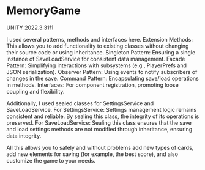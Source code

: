 # MemoryGame

UNITY 2022.3.31f1

I used several patterns, methods and interfaces here.
Extension Methods: This allows you to add functionality to existing classes without changing their source code or using inheritance.
Singleton Pattern: Ensuring a single instance of SaveLoadService for consistent data management.
Facade Pattern: Simplifying interactions with subsystems (e.g., PlayerPrefs and JSON serialization).
Observer Pattern: Using events to notify subscribers of changes in the save.
Command Pattern: Encapsulating save/load operations in methods.
Interfaces: For component registration, promoting loose coupling and flexibility.

Additionally, I used sealed classes for SettingsService and SaveLoadService.
For SettingsService: Settings management logic remains consistent and reliable. By sealing this class, the integrity of its operations is preserved.
For SaveLoadService: Sealing this class ensures that the save and load settings methods are not modified through inheritance, ensuring data integrity.

All this allows you to safely and without problems add new types of cards, add new elements for saving (for example, the best score), and also customize the game to your needs.
